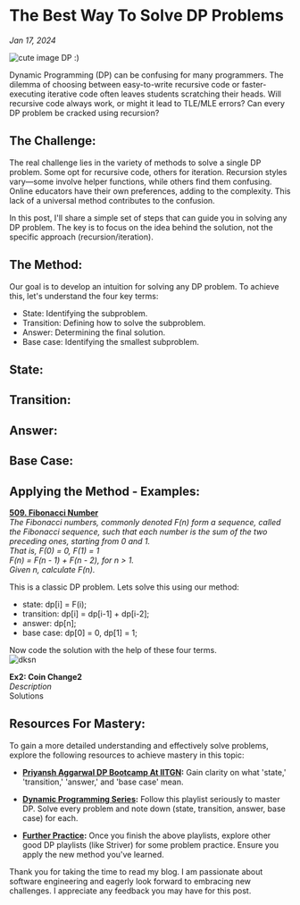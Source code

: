 # The Best Way To Solve DP Problems

_Jan 17, 2024_

![cute image DP :)](https://i.ytimg.com/vi/aPQY__2H3tE/maxresdefault.jpg)

Dynamic Programming (DP) can be confusing for many programmers. The dilemma of choosing between easy-to-write recursive code or faster-executing iterative code often leaves students scratching their heads. Will recursive code always work, or might it lead to TLE/MLE errors? Can every DP problem be cracked using recursion?


## The Challenge:
The real challenge lies in the variety of methods to solve a single DP problem. Some opt for recursive code, others for iteration. Recursion styles vary—some involve helper functions, while others find them confusing. Online educators have their own preferences, adding to the complexity. This lack of a universal method contributes to the confusion.  

In this post, I'll share a simple set of steps that can guide you in solving any DP problem. The key is to focus on the idea behind the solution, not the specific approach (recursion/iteration).


## The Method:
Our goal is to develop an intuition for solving any DP problem. To achieve this, let's understand the four key terms:

- State: Identifying the subproblem.
- Transition: Defining how to solve the subproblem.
- Answer: Determining the final solution.
- Base case: Identifying the smallest subproblem.

## State:


## Transition:


## Answer:


## Base Case:


## Applying the Method - Examples:

**[509. Fibonacci Number](https://leetcode.com/problems/fibonacci-number/)**  
_The Fibonacci numbers, commonly denoted F(n) form a sequence, called the Fibonacci sequence, such that each number is the sum of the two preceding ones, starting from 0 and 1._  
_That is,_
_F(0) = 0, F(1) = 1_  
_F(n) = F(n - 1) + F(n - 2), for n > 1._  
_Given n, calculate F(n)._  

This is a classic DP problem. Lets solve this using our method:
- state: dp[i] = F(i);
- transition: dp[i] = dp[i-1] + dp[i-2];
- answer: dp[n];
- base case: dp[0] = 0, dp[1] = 1;

Now code the solution with the help of these four terms.  
![dksn](/raw_data/Projects/blog%20project/BlogContent/images/blog-post2.jpg)  


**Ex2: Coin Change2**  
_Description_  
Solutions



## Resources For Mastery:
To gain a more detailed understanding and effectively solve problems, explore the following resources to achieve mastery in this topic:
- **[Priyansh Aggarwal DP Bootcamp At IITGN](https://www.youtube.com/playlist?list=PLAj_13N2fk-RA6wvOUmWOyUeL9zmWFJoI):**  Gain clarity on what 'state,' 'transition,' 'answer,' and 'base case' mean.

- **[Dynamic Programming Series](https://www.youtube.com/playlist?list=PLcXpkI9A-RZI-xF76L0sZq_u-k_yHz8pd):** Follow this playlist seriously to master DP. Solve every problem and note down (state, transition, answer, base case) for each.

- **[Further Practice](https://www.youtube.com/playlist?list=PLgUwDviBIf0qUlt5H_kiKYaNSqJ81PMMY):** Once you finish the above playlists, explore other good DP playlists (like Striver) for some problem practice. Ensure you apply the new method you've learned.

Thank you for taking the time to read my blog. I am passionate about software engineering and eagerly look forward to embracing new challenges. I appreciate any feedback you may have for this post.